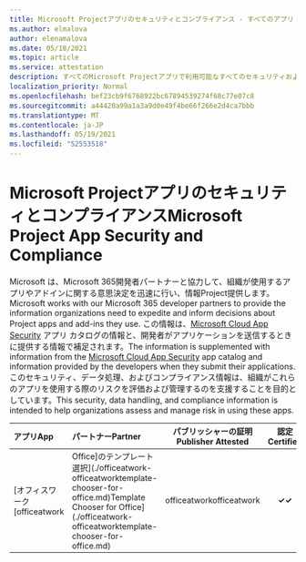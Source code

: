```yaml
---
title: Microsoft Projectアプリのセキュリティとコンプライアンス - すべてのアプリ
ms.author: elmalova
author: elenamalova
ms.date: 05/18/2021
ms.topic: article
ms.service: attestation
description: すべてのMicrosoft Projectアプリで利用可能なすべてのセキュリティおよびコンプライアンス情報。
localization_priority: Normal
ms.openlocfilehash: bef23cb9f6768922bc67894539274f68c77e07c8
ms.sourcegitcommit: a44420a99a1a3a9d0e49f4be66f266e2d4ca7bbb
ms.translationtype: MT
ms.contentlocale: ja-JP
ms.lasthandoff: 05/19/2021
ms.locfileid: "52553518"
---
```

# <a name="microsoft-project-app-security-and-compliance"></a><span data-ttu-id="951fa-103">Microsoft Projectアプリのセキュリティとコンプライアンス</span><span class="sxs-lookup"><span data-stu-id="951fa-103">Microsoft Project App Security and Compliance</span></span>

<span data-ttu-id="951fa-104">Microsoft は、Microsoft 365開発者パートナーと協力して、組織が使用するアプリやアドインに関する意思決定を迅速に行い、情報Project提供します。</span><span class="sxs-lookup"><span data-stu-id="951fa-104">Microsoft works with our Microsoft 365 developer partners to provide the information organizations need to expedite and inform decisions about Project apps and add-ins they use.</span></span> <span data-ttu-id="951fa-105">この情報は、[Microsoft Cloud App Security](https://www.microsoft.com/en-us/enterprise-mobility-security/cloud-app-security) アプリ カタログの情報と、開発者がアプリケーションを送信するときに提供する情報で補足されます。</span><span class="sxs-lookup"><span data-stu-id="951fa-105">The information is supplemented with information from the [Microsoft Cloud App Security](https://www.microsoft.com/en-us/enterprise-mobility-security/cloud-app-security) app catalog and information provided by the developers when they submit their applications.</span></span> <span data-ttu-id="951fa-106">このセキュリティ、データ処理、およびコンプライアンス情報は、組織がこれらのアプリを使用する際のリスクを評価および管理するのを支援することを目的としています。</span><span class="sxs-lookup"><span data-stu-id="951fa-106">This security, data handling, and compliance information is intended to help organizations assess and manage risk in using these apps.</span></span>

| <span data-ttu-id="951fa-107">**アプリ**</span><span class="sxs-lookup"><span data-stu-id="951fa-107">**App**</span></span> | <span data-ttu-id="951fa-108">**パートナー**</span><span class="sxs-lookup"><span data-stu-id="951fa-108">**Partner**</span></span> | <span data-ttu-id="951fa-109">**パブリッシャーの証明**</span><span class="sxs-lookup"><span data-stu-id="951fa-109">**Publisher Attested**</span></span> | <span data-ttu-id="951fa-110">**認定**</span><span class="sxs-lookup"><span data-stu-id="951fa-110">**Certified**</span></span> |
|:--------|:------------|:----------------------:|:-------------:|
| <span data-ttu-id="951fa-111">[オフィスワーク</span><span class="sxs-lookup"><span data-stu-id="951fa-111">[officeatwork</span></span> | <span data-ttu-id="951fa-112">Office]のテンプレート選択](./officeatwork-officeatworktemplate-chooser-for-office.md)</span><span class="sxs-lookup"><span data-stu-id="951fa-112">Template Chooser for Office](./officeatwork-officeatworktemplate-chooser-for-office.md)</span></span> | <span data-ttu-id="951fa-113">officeatwork</span><span class="sxs-lookup"><span data-stu-id="951fa-113">officeatwork</span></span> | <span data-ttu-id="951fa-114">**✓**</span><span class="sxs-lookup"><span data-stu-id="951fa-114">**✓**</span></span> | <img alt="Certified application badge" src="../media/certified-badge.png" height="25" width="25" /> |
